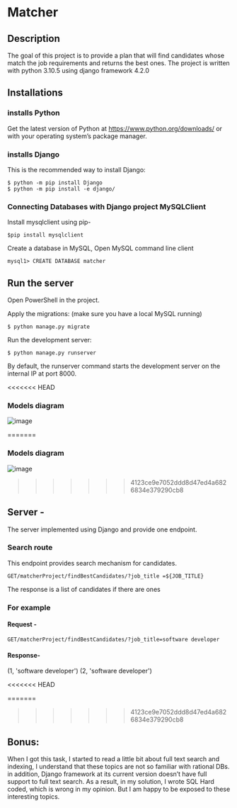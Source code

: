 # Matcher

## Description

The goal of this project is to provide a plan that will find candidates whose match the job requirements and returns the best ones.
The project is written with python 3.10.5 using django framework 4.2.0

## Installations

### installs Python

Get the latest version of Python at https://www.python.org/downloads/ or with your operating system’s package manager.

### installs Django

This is the recommended way to install Django:

```
$ python -m pip install Django
$ python -m pip install -e django/
```

### Connecting Databases with Django project MySQLClient

Install mysqlclient using pip-

```
$pip install mysqlclient
```

Create a database in MySQL, Open MySQL command line client

```
mysql1> CREATE DATABASE matcher
```

## Run the server

Open PowerShell in the project.

Apply the migrations: (make sure you have a local MySQL running)

```
$ python manage.py migrate
```

Run the development server:

```
$ python manage.py runserver
```

By default, the runserver command starts the development server on the internal IP at port 8000.

<<<<<<< HEAD

### Models diagram

![image](https://user-images.githubusercontent.com/44950256/175806962-fba61345-29c0-4dd5-b882-a67d9cf5819a.png)

=======

### Models diagram

![image](https://user-images.githubusercontent.com/44950256/175806962-fba61345-29c0-4dd5-b882-a67d9cf5819a.png)

> > > > > > > 4123ce9e7052ddd8d47ed4a6826834e379290cb8

## Server -

The server implemented using Django and provide one endpoint.

### Search route

This endpoint provides search mechanism for candidates.

```
GET/matcherProject/findBestCandidates/?job_title =${JOB_TITLE}
```

The response is a list of candidates if there are ones

### For example

#### Request -

```
GET/matcherProject/findBestCandidates/?job_title=software developer
```

#### Response-

(1, 'software developer')
(2, 'software developer')

<<<<<<< HEAD

=======

> > > > > > > 4123ce9e7052ddd8d47ed4a6826834e379290cb8

## Bonus:

When I got this task, I started to read a little bit about full text search and indexing,
I understand that these topics are not so familiar with rational DBs.
in addition, Django framework at its current version doesn’t have full support to full text search.
As a result, in my solution, I wrote SQL Hard coded, which is wrong in my opinion.
But I am happy to be exposed to these interesting topics.
